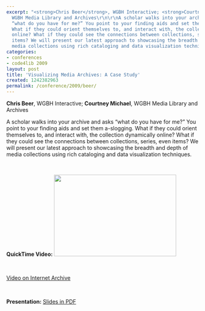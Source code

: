 ```yaml
---
excerpt: "<strong>Chris Beer</strong>, WGBH Interactive; <strong>Courtney Michael</strong>,
  WGBH Media Library and Archives\r\n\r\nA scholar walks into your archive and asks
  “what do you have for me?” You point to your finding aids and set them a-slogging.
  What if they could orient themselves to, and interact with, the collection dynamically
  online? What if they could see the connections between collections, series, even
  items? We will present our latest approach to showcasing the breadth and depth of
  media collections using rich cataloging and data visualization techniques.\r\n<p>&nbsp;</p>"
categories:
- conferences
- code4lib 2009
layout: post
title: 'Visualizing Media Archives: A Case Study'
created: 1242382963
permalink: /conference/2009/beer/
---
```

<strong>Chris Beer</strong>, WGBH Interactive; <strong>Courtney Michael</strong>, WGBH Media Library and Archives

A scholar walks into your archive and asks “what do you have for me?” You point to your finding aids and set them a-slogging. What if they could orient themselves to, and interact with, the collection dynamically online? What if they could see the connections between collections, series, even items? We will present our latest approach to showcasing the breadth and depth of media collections using rich cataloging and data visualization techniques.
<p>&nbsp;</p>
<strong>QuickTime Video:</strong>
<a href="http://dl.lib.brown.edu/code4lib/beer.html" target="_blank">
<img src="http://dl.lib.brown.edu/code4lib//26_beer.jpg" border="0" width="320" height="213"></a>

<p>&nbsp;</p>

<a href="http://www.archive.org/details/Code4lib2009VisualizingMediaArchivesACaseStudy">Video on Internet Archive</a>

<p>&nbsp;</p>

<strong>Presentation:</strong>
<a href="http://code4lib.org/files/c4l09-VisualizingMediaArchives.pdf" target="_blank">Slides in PDF</a>
